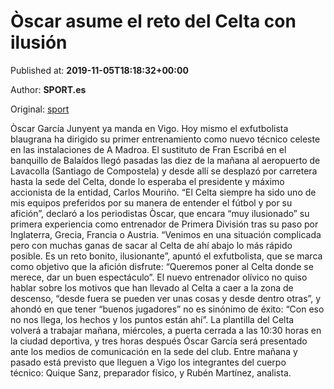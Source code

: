 
# Òscar asume el reto del Celta con ilusión

Published at: **2019-11-05T18:18:32+00:00**

Author: **SPORT.es**

Original: [sport](https://www.sport.es/es/noticias/celta-de-vigo/oscar-asume-reto-del-celta-con-ilusion-7715719)

Òscar García Junyent ya manda en Vigo. Hoy mismo el exfutbolista blaugrana ha dirigido su primer entrenamiento como nuevo técnico celeste en las instalaciones de A Madroa.
El sustituto de Fran Escribá en el banquillo de Balaídos llegó pasadas las diez de la mañana al aeropuerto de Lavacolla (Santiago de Compostela) y desde allí se desplazó por carretera hasta la sede del Celta, donde lo esperaba el presidente y máximo accionista de la entidad, Carlos Mouriño.
“El Celta siempre ha sido uno de mis equipos preferidos por su manera de entender el fútbol y por su afición&rdquor;, declaró a los periodistas Òscar, que encara “muy ilusionado&rdquor; su primera experiencia como entrenador de Primera División tras su paso por Inglaterra, Grecia, Francia o Austria.
“Venimos en una situación complicada pero con muchas ganas de sacar al Celta de ahí abajo lo más rápido posible. Es un reto bonito, ilusionante&rdquor;, apuntó el exfutbolista, que se marca como objetivo que la afición disfrute: “Queremos poner al Celta donde se merece, dar un buen espectáculo&rdquor;.
El nuevo entrenador olívico no quiso hablar sobre los motivos que han llevado al Celta a caer a la zona de descenso, “desde fuera se pueden ver unas cosas y desde dentro otras&rdquor;, y ahondó en que tener “buenos jugadores&rdquor; no es sinónimo de éxito: “Con eso no nos llega, los hechos y los puntos están ahí&rdquor;.
La plantilla del Celta volverá a trabajar mañana, miércoles, a puerta cerrada a las 10:30 horas en la ciudad deportiva, y tres horas después Óscar García será presentado ante los medios de comunicación en la sede del club. Entre mañana y pasado está previsto que lleguen a Vigo los integrantes del cuerpo técnico: Quique Sanz, preparador físico, y Rubén Martínez, analista.
